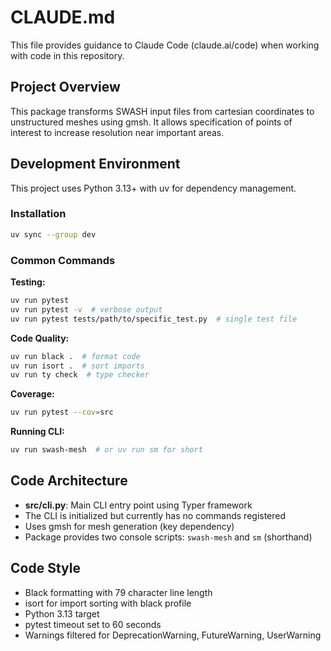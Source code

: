 # CLAUDE.md

This file provides guidance to Claude Code (claude.ai/code) when working with code in this repository.

## Project Overview

This package transforms SWASH input files from cartesian coordinates to unstructured meshes using gmsh. It allows specification of points of interest to increase resolution near important areas.

## Development Environment

This project uses Python 3.13+ with uv for dependency management.

### Installation
```bash
uv sync --group dev
```

### Common Commands

**Testing:**
```bash
uv run pytest
uv run pytest -v  # verbose output
uv run pytest tests/path/to/specific_test.py  # single test file
```

**Code Quality:**
```bash
uv run black .  # format code
uv run isort .  # sort imports  
uv run ty check  # type checker
```

**Coverage:**
```bash
uv run pytest --cov=src
```

**Running CLI:**
```bash
uv run swash-mesh  # or uv run sm for short
```

## Code Architecture

- **src/cli.py**: Main CLI entry point using Typer framework
- The CLI is initialized but currently has no commands registered
- Uses gmsh for mesh generation (key dependency)
- Package provides two console scripts: `swash-mesh` and `sm` (shorthand)

## Code Style

- Black formatting with 79 character line length
- isort for import sorting with black profile
- Python 3.13 target
- pytest timeout set to 60 seconds
- Warnings filtered for DeprecationWarning, FutureWarning, UserWarning
